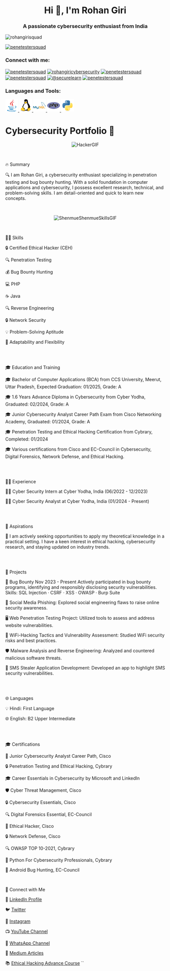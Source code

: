 <h1 align="center">Hi 👋, I'm Rohan Giri</h1>
<h3 align="center">A passionate cybersecurity enthusiast from India</h3>

<p align="left"> <img src="https://komarev.com/ghpvc/?username=rohangirisquad&label=Profile%20views&color=0e75b6&style=flat" alt="rohangirisquad" /> </p>

<p align="left"> <a href="https://twitter.com/penetestersquad" target="blank"><img src="https://img.shields.io/twitter/follow/penetestersquad?logo=twitter&style=for-the-badge" alt="penetestersquad" /></a> </p>

<h3 align="left">Connect with me:</h3>
<p align="left">
  <a href="https://twitter.com/penetestersquad" target="blank"><img align="center" src="https://raw.githubusercontent.com/rahuldkjain/github-profile-readme-generator/master/src/images/icons/Social/twitter.svg" alt="penetestersquad" height="30" width="40" /></a>
  <a href="https://linkedin.com/in/rohangiricybersecurity" target="blank"><img align="center" src="https://raw.githubusercontent.com/rahuldkjain/github-profile-readme-generator/master/src/images/icons/Social/linked-in-alt.svg" alt="rohangiricybersecurity" height="30" width="40" /></a>
  <a href="https://fb.com/penetestersquad" target="blank"><img align="center" src="https://raw.githubusercontent.com/rahuldkjain/github-profile-readme-generator/master/src/images/icons/Social/facebook.svg" alt="penetestersquad" height="30" width="40" /></a>
  <a href="https://instagram.com/penetestersquad" target="blank"><img align="center" src="https://raw.githubusercontent.com/rahuldkjain/github-profile-readme-generator/master/src/images/icons/Social/instagram.svg" alt="penetestersquad" height="30" width="40" /></a>
  <a href="https://medium.com/@securelearn" target="blank"><img align="center" src="https://raw.githubusercontent.com/rahuldkjain/github-profile-readme-generator/master/src/images/icons/Social/medium.svg" alt="@securelearn" height="30" width="40" /></a>
  <a href="https://www.youtube.com/c/penetestersquad" target="blank"><img align="center" src="https://raw.githubusercontent.com/rahuldkjain/github-profile-readme-generator/master/src/images/icons/Social/youtube.svg" alt="penetestersquad" height="30" width="40" /></a>
</p>

<h3 align="left">Languages and Tools:</h3>
<p align="left">
  <a href="https://www.java.com" target="_blank" rel="noreferrer"> <img src="https://raw.githubusercontent.com/devicons/devicon/master/icons/java/java-original.svg" alt="java" width="40" height="40"/> </a>
  <a href="https://www.linux.org/" target="_blank" rel="noreferrer"> <img src="https://raw.githubusercontent.com/devicons/devicon/master/icons/linux/linux-original.svg" alt="linux" width="40" height="40"/> </a>
  <a href="https://www.mysql.com/" target="_blank" rel="noreferrer"> <img src="https://raw.githubusercontent.com/devicons/devicon/master/icons/mysql/mysql-original-wordmark.svg" alt="mysql" width="40" height="40"/> </a>
  <a href="https://www.php.net" target="_blank" rel="noreferrer"> <img src="https://raw.githubusercontent.com/devicons/devicon/master/icons/php/php-original.svg" alt="php" width="40" height="40"/> </a>
  <a href="https://www.python.org" target="_blank" rel="noreferrer"> <img src="https://raw.githubusercontent.com/devicons/devicon/master/icons/python/python-original.svg" alt="python" width="40" height="40"/> </a>
</p>


# Cybersecurity Portfolio 🚀

<p align="center"><img src="https://i.pinimg.com/originals/bd/4e/d3/bd4ed327189c2a56695beb91cd534570.gif" alt="HackerGIF"></p>

<br>

🔥 Summary

🔍 I am Rohan Giri, a cybersecurity enthusiast specializing in penetration testing and bug bounty hunting. With a solid foundation in computer applications and cybersecurity, I possess excellent research, technical, and problem-solving skills. I am detail-oriented and quick to learn new concepts.

<br>

<p align="center"><img src="https://media1.giphy.com/media/qPTyrrtmmjbjZtmSJG/giphy.gif?cid=6c09b952rtqet2vhjxf3t7bjt1uena0plonbo5f8vsg6ikua&ep=v1_internal_gif_by_id&rid=giphy.gif&ct=ts" alt="ShenmueShenmueSkillsGIF"></p>

<br>

🧑‍💻 Skills
 
🔒 Certified Ethical Hacker (CEH)

🔍 Penetration Testing

💰 Bug Bounty Hunting

💻 PHP

☕ Java

🔍 Reverse Engineering

🔒 Network Security

💡 Problem-Solving Aptitude

🔄 Adaptability and Flexibility

<br>



<br>

🎓 Education and Training
  
🎓 Bachelor of Computer Applications (BCA) from CCS University, Meerut, Uttar Pradesh, Expected Graduation: 01/2025, Grade: A

🎓 1.6 Years Advance Diploma in Cybersecurity from Cyber Yodha, Graduated: 02/2024, Grade: A

🎓 Junior Cybersecurity Analyst Career Path Exam from Cisco Networking Academy, Graduated: 01/2024, Grade: A

🎓 Penetration Testing and Ethical Hacking Certification from Cybrary, Completed: 01/2024

🎓 Various certifications from Cisco and EC-Council in Cybersecurity, Digital Forensics, Network Defense, and Ethical Hacking.

<br>



<br>

👨‍💼 Experience
 
👨‍💼 Cyber Security Intern at Cyber Yodha, India (06/2022 - 12/2023)

👨‍💼 Cyber Security Analyst at Cyber Yodha, India (01/2024 - Present)

<br>


<br>

💼 Aspirations
 
🎯 I am actively seeking opportunities to apply my theoretical knowledge in a practical setting. I have a keen interest in ethical hacking, cybersecurity research, and staying updated on industry trends.

<br>


<br>

🚀 Projects
 
🐞 Bug Bounty Nov 2023 - Present Actively participated in bug bounty programs, identifying and responsibly disclosing security vulnerabilities. Skills: SQL Injection · CSRF · XSS · OWASP · Burp Suite

🎣 Social Media Phishing: Explored social engineering flaws to raise online security awareness.

🖥️ Web Penetration Testing Project: Utilized tools to assess and address website vulnerabilities.

📡 WiFi-Hacking Tactics and Vulnerability Assessment: Studied WiFi security risks and best practices.

🛡️ Malware Analysis and Reverse Engineering: Analyzed and countered malicious software threats.

📱 SMS Stealer Application Development: Developed an app to highlight SMS security vulnerabilities.

<br>


<br>

🌐 Languages
 
💡 Hindi: First Language

🌐 English: B2 Upper Intermediate

<br>


<br>

🎓 Certifications
 
🔑 Junior Cybersecurity Analyst Career Path, Cisco

🔒 Penetration Testing and Ethical Hacking, Cybrary

🎓 Career Essentials in Cybersecurity by Microsoft and LinkedIn

🛡️ Cyber Threat Management, Cisco

🔒 Cybersecurity Essentials, Cisco

🔍 Digital Forensics Essential, EC-Council

🔑 Ethical Hacker, Cisco

🔒 Network Defense, Cisco

🔍 OWASP TOP 10-2021, Cybrary

🐍 Python For Cybersecurity Professionals, Cybrary

🐞 Android Bug Hunting, EC-Council

<br>


🤝 Connect with Me
 
🔗 [LinkedIn Profile](https://www.linkedin.com/in/rohan-giri-cybersecurity)

🐦 [Twitter](https://twitter.com/penetestersquad)

📸 [Instagram](https://www.instagram.com/penetestersquad)

📺 [YouTube Channel](https://www.youtube.com/@penetestersquad)

📱 [WhatsApp Channel](https://whatsapp.com/channel/0029VaDOOX5KAwElMe1aZ12o)

📝 [Medium Articles](https://medium.com/@securelearn)

📚 [Ethical Hacking Advance Course](https://rb.gy/i71dzw)
``
